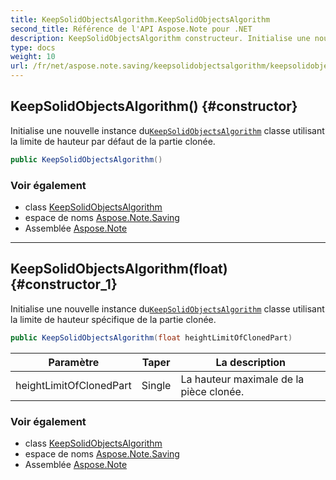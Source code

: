 ```yaml
---
title: KeepSolidObjectsAlgorithm.KeepSolidObjectsAlgorithm
second_title: Référence de l'API Aspose.Note pour .NET
description: KeepSolidObjectsAlgorithm constructeur. Initialise une nouvelle instance duKeepSolidObjectsAlgorithm classe utilisant la limite de hauteur par défaut de la partie clonée.
type: docs
weight: 10
url: /fr/net/aspose.note.saving/keepsolidobjectsalgorithm/keepsolidobjectsalgorithm/
---
```

## KeepSolidObjectsAlgorithm() {#constructor}

Initialise une nouvelle instance du[`KeepSolidObjectsAlgorithm`](../) classe utilisant la limite de hauteur par défaut de la partie clonée.

```csharp
public KeepSolidObjectsAlgorithm()
```

### Voir également

* class [KeepSolidObjectsAlgorithm](../)
* espace de noms [Aspose.Note.Saving](../../keepsolidobjectsalgorithm/)
* Assemblée [Aspose.Note](../../../)

---

## KeepSolidObjectsAlgorithm(float) {#constructor_1}

Initialise une nouvelle instance du[`KeepSolidObjectsAlgorithm`](../) classe utilisant la limite de hauteur spécifique de la partie clonée.

```csharp
public KeepSolidObjectsAlgorithm(float heightLimitOfClonedPart)
```

| Paramètre | Taper | La description |
| --- | --- | --- |
| heightLimitOfClonedPart | Single | La hauteur maximale de la pièce clonée. |

### Voir également

* class [KeepSolidObjectsAlgorithm](../)
* espace de noms [Aspose.Note.Saving](../../keepsolidobjectsalgorithm/)
* Assemblée [Aspose.Note](../../../)


